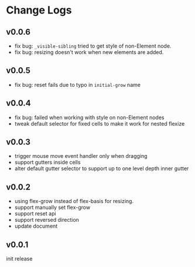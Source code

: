 # Change Logs

## v0.0.6

 - fix bug: `_visible-sibling` tried to get style of non-Element node.
 - fix bug: resizing doesn't work when new elements are added.


## v0.0.5

 - fix bug: reset fails due to typo in `initial-grow` name


## v0.0.4

 - fix bug: failed when working with style on non-Element nodes 
 - tweak default selector for fixed cells to make it work for nested flexize


## v0.0.3

 - trigger mouse move event handler only when dragging
 - support gutters inside cells
 - alter default gutter selector to support up to one level depth inner gutter


## v0.0.2

 - using flex-grow instead of flex-basis for resizing.
 - support manually set flex-grow
 - support reset api
 - support reversed direction
 - update document


## v0.0.1

init release
